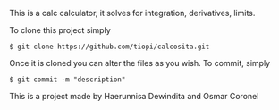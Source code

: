 This is a calc calculator, it solves for integration, derivatives, limits.

To clone this project simply
```
$ git clone https://github.com/tiopi/calcosita.git
```
Once it is cloned you can alter the files as you wish. To commit, simply
```
$ git commit -m "description"
```
This is a project made by Haerunnisa Dewindita and Osmar Coronel

